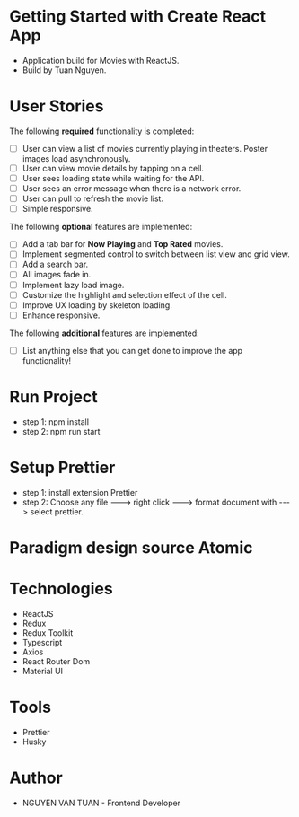 # Getting Started with Create React App

- Application build for Movies with ReactJS.
- Build by Tuan Nguyen.

# User Stories

The following **required** functionality is completed:

- [ ] User can view a list of movies currently playing in theaters. Poster images load asynchronously.
- [ ] User can view movie details by tapping on a cell.
- [ ] User sees loading state while waiting for the API.
- [ ] User sees an error message when there is a network error.
- [ ] User can pull to refresh the movie list.
- [ ] Simple responsive.

The following **optional** features are implemented:

- [ ] Add a tab bar for **Now Playing** and **Top Rated** movies.
- [ ] Implement segmented control to switch between list view and grid view.
- [ ] Add a search bar.
- [ ] All images fade in.
- [ ] Implement lazy load image.
- [ ] Customize the highlight and selection effect of the cell.
- [ ] Improve UX loading by skeleton loading.
- [ ] Enhance responsive.

The following **additional** features are implemented:

- [ ] List anything else that you can get done to improve the app functionality!

# Run Project

- step 1: npm install
- step 2: npm run start

# Setup Prettier

- step 1: install extension Prettier
- step 2: Choose any file ---> right click ---> format document with ---> select prettier.

# Paradigm design source Atomic

# Technologies

- ReactJS
- Redux
- Redux Toolkit
- Typescript
- Axios
- React Router Dom
- Material UI

# Tools

- Prettier
- Husky

# Author

- NGUYEN VAN TUAN - Frontend Developer
